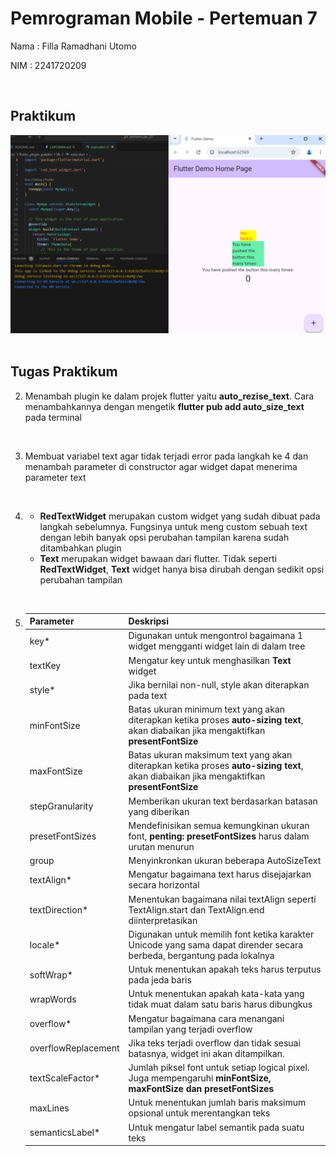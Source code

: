 # Pemrograman Mobile - Pertemuan 7

Nama : Filla Ramadhani Utomo

NIM : 2241720209


<br>

## Praktikum

<img src="docs/01.png">

<br>
<br>

## Tugas Praktikum
2. Menambah plugin ke dalam projek flutter yaitu **auto_rezise_text**. Cara menambahkannya dengan mengetik **flutter pub add auto_size_text** pada terminal
<br>

3. Membuat variabel text agar tidak terjadi error pada langkah ke 4 dan menambah parameter di constructor agar widget dapat menerima parameter text
<br>

4. * **RedTextWidget** merupakan custom widget yang sudah dibuat pada langkah sebelumnya. Fungsinya untuk meng custom sebuah text dengan lebih banyak opsi perubahan tampilan karena sudah ditambahkan plugin
    * **Text** merupakan widget bawaan dari flutter. Tidak seperti **RedTextWidget**, **Text** widget hanya bisa dirubah dengan sedikit opsi perubahan tampilan
<br>

5. |Parameter|Deskripsi|
    |-------|-------|
    |key*|Digunakan untuk mengontrol bagaimana 1 widget mengganti widget lain di dalam tree|
    |textKey|Mengatur key untuk menghasilkan **Text** widget|
    |style*|Jika bernilai non-null, style akan diterapkan pada text |
    |minFontSize| Batas ukuran minimum text yang akan diterapkan ketika proses **auto-sizing text**, akan diabaikan jika mengaktifkan **presentFontSize**|
    |maxFontSize| Batas ukuran maksimum text yang akan diterapkan ketika proses **auto-sizing text**, akan diabaikan jika mengaktifkan **presentFontSize**|
    |stepGranularity| Memberikan ukuran text berdasarkan batasan yang diberikan|
    |presetFontSizes| Mendefinisikan semua kemungkinan ukuran font, **penting: presetFontSizes** harus dalam urutan menurun|
    |group| Menyinkronkan ukuran beberapa AutoSizeText|
    |textAlign*|Mengatur bagaimana text harus disejajarkan secara horizontal|
    |textDirection*|Menentukan bagaimana nilai textAlign seperti TextAlign.start dan TextAlign.end diinterpretasikan|
    |locale*| Digunakan untuk memilih font ketika karakter Unicode yang sama dapat dirender secara berbeda, bergantung pada lokalnya|
    |softWrap*|Untuk menentukan apakah teks harus terputus pada jeda baris|
    |wrapWords| Untuk menentukan apakah kata-kata yang tidak muat dalam satu baris harus dibungkus|
    |overflow*| Mengatur bagaimana cara menangani tampilan yang terjadi overflow|
    |overflowReplacement| Jika teks terjadi overflow dan tidak sesuai batasnya, widget ini akan ditampilkan.|
    |textScaleFactor*| Jumlah piksel font untuk setiap logical pixel. Juga mempengaruhi **minFontSize, maxFontSize dan presetFontSizes**|
    |maxLines| Untuk menentukan jumlah baris maksimum opsional untuk merentangkan teks|
    |semanticsLabel*| Untuk mengatur label semantik pada suatu teks|
